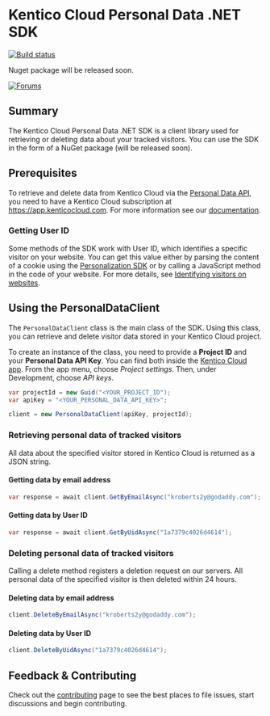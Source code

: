 # Kentico Cloud Personal Data .NET SDK

[![Build status](https://ci.appveyor.com/api/projects/status/as11gvayj6vm087l?svg=true)](https://ci.appveyor.com/project/kentico/personal-data-sdk-net)

Nuget package will be released soon.

[![Forums](https://img.shields.io/badge/chat-on%20forums-orange.svg)](https://forums.kenticocloud.com)

## Summary

The Kentico Cloud Personal Data .NET SDK is a client library used for retrieving or deleting data about your tracked visitors. You can use the SDK in the form of a NuGet package (will be released soon).

## Prerequisites

To retrieve and delete data from Kentico Cloud via the [Personal Data API](https://developer.kenticocloud.com/reference#personal-data-api), you need to have a Kentico Cloud subscription at <https://app.kenticocloud.com>. For more information see our [documentation](http://help.kenticocloud.com/).

### Getting User ID

Some methods of the SDK work with User ID, which identifies a specific visitor on your website. You can get this value either by parsing the content of a cookie using the [Personalization SDK](https://github.com/Kentico/personalization-sdk-net#getting-userid-and-sessionid) or by calling a JavaScript method in the code of your website. For more details, see [Identifying visitors on websites](https://developer.kenticocloud.com/docs/retrieving-user-and-session-id).

## Using the PersonalDataClient

The `PersonalDataClient` class is the main class of the SDK. Using this class, you can retrieve and delete visitor data stored in your Kentico Cloud project.

To create an instance of the class, you need to provide a **Project ID** and your **Personal Data API Key**. You can find both inside the [Kentico Cloud app](https://app.kenticocloud.com/). From the app menu, choose *Project settings*. Then, under Development, choose *API keys*.

```csharp
var projectId = new Guid("<YOUR_PROJECT_ID");
var apiKey = "<YOUR_PERSONAL_DATA_API_KEY>";

client = new PersonalDataClient(apiKey, projectId);
```

### Retrieving personal data of tracked visitors

All data about the specified visitor stored in Kentico Cloud is returned as a JSON string.

#### Getting data by email address

```csharp
var response = await client.GetByEmailAsync("kroberts2y@godaddy.com");
```

#### Getting data by User ID

```csharp
var response = await client.GetByUidAsync("1a7379c4026d4614");
```

### Deleting personal data of tracked visitors

Calling a delete method registers a deletion request on our servers. All personal data of the specified visitor is then deleted within 24 hours.

#### Deleting data by email address

```csharp
client.DeleteByEmailAsync("kroberts2y@godaddy.com");
```

#### Deleting data by User ID

```csharp
client.DeleteByUidAsync("1a7379c4026d4614");
```

## Feedback & Contributing
Check out the [contributing](https://github.com/Kentico/personal-data-sdk-net/blob/master/CONTRIBUTING.md) page to see the best places to file issues, start discussions and begin contributing.
